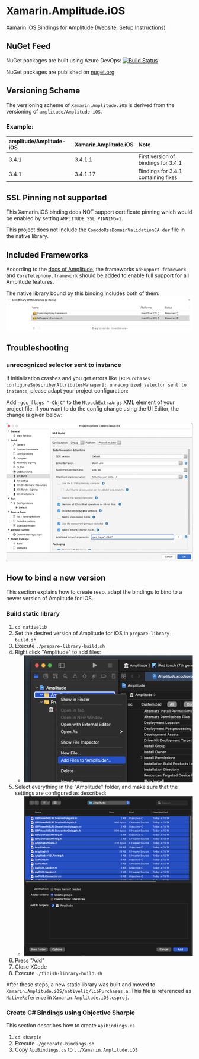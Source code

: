 # Xamarin.Amplitude.iOS

Xamarin.iOS Bindings for Amplitude ([Website](https://amplitude.com), [Setup Instructions](https://developers.amplitude.com/docs/ios))

## NuGet Feed

NuGet packages are built using Azure DevOps: [![Build Status](https://funmusic.visualstudio.com/Xamarin%20Amplitude%20Bindings/_apis/build/status/Production-Bindings-Xamarin.RevenueCat.iOS?branchName=refs%2Ftags%2Frelease-bindings-v8.2.1.8)](https://funmusic.visualstudio.com/Xamarin%20Amplitude%20Bindings/_build/latest?definitionId=167&branchName=refs%2Ftags%2Frelease-bindings-v8.2.1.8)

NuGet packages are published on [nuget.org](https://www.nuget.org/packages/Xamarin.Amplitude.iOS/).

## Versioning Scheme

The versioning scheme of `Xamarin.Amplitude.iOS` is derived from the versioning of `amplitude/Amplitude-iOS`.

### Example:

| amplitude/Amplitude-iOS | Xamarin.Amplitude.iOS | Note |
|:--|:--|:--|
| 3.4.1 | 3.4.1.1 | First version of bindings for 3.4.1 |
| 3.4.1 | 3.4.1.17 | Bindings for 3.4.1 containing fixes |

## SSL Pinning not supported

This Xamarin.iOS binding does NOT support certificate pinning which would be enabled by setting `AMPLITUDE_SSL_PINNING=1`.

This project does not include the `ComodoRsaDomainValidationCA.der` file in the native library.

## Included Frameworks

According to the [docs of Amplitude](https://developers.amplitude.com/docs/ios), the frameworks `AdSupport.framework` and `CoreTelephony.framework` should be added to enable full support for all Amplitude features.

The native library bound by this binding includes both of them:
![linked-libs](readme-images/linked-libs.png)

## Troubleshooting

### unrecognized selector sent to instance

If initialization crashes and you get errors like `[RCPurchases configureSubscriberAttributesManager]: unrecognized selector sent to instance`, please adapt your project configuration:

Add `-gcc_flags "-ObjC"` to the `MtouchExtraArgs` XML element of your project file. If you want to do the config change using the UI Editor, the change is given below:

![troubleshooting-unrecognized-selector](readme-images/troubleshooting-unrecognized-selector.png)

## How to bind a new version

This section explains how to create resp. adapt the bindings to bind to a newer version of Amplitude for iOS.

### Build static library

1. `cd nativelib`
2. Set the desired version of Amplitude for iOS in `prepare-library-build.sh`
3. Execute `./prepare-library-build.sh`
4. Right click "Amplitude" to add files:
	* ![howto-1](readme-images/howto-1.png)
5. Select everything in the "Amplitude" folder, and make sure that the settings are configured as described:
	* ![howto-2](readme-images/howto-2.png)
6. Press "Add"
7. Close XCode
8. Execute `./finish-library-build.sh`

After these steps, a new static library was built and moved to `Xamarin.Amplitude.iOS/nativelib/libPurchases.a`. This file is referenced as `NativeReference` in `Xamarin.Amplitude.iOS.csproj`.

### Create C# Bindings using Objective Sharpie

This section describes how to create `ApiBindings.cs`.

1. `cd sharpie`
2. Execute `./generate-bindings.sh`
3. Copy `ApiBindings.cs` to `../Xamarin.Amplitude.iOS`
